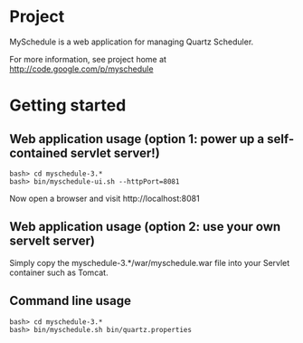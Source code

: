 # Project

MySchedule is a web application for managing Quartz Scheduler.

For more information, see project home at http://code.google.com/p/myschedule


# Getting started

## Web application usage (option 1: power up a self-contained servlet server!)
	
	bash> cd myschedule-3.*
	bash> bin/myschedule-ui.sh --httpPort=8081

Now open a browser and visit http://localhost:8081

## Web application usage (option 2: use your own servelt server)

Simply copy the myschedule-3.*/war/myschedule.war file into your Servlet container such as Tomcat.

## Command line usage

	bash> cd myschedule-3.*
	bash> bin/myschedule.sh bin/quartz.properties
